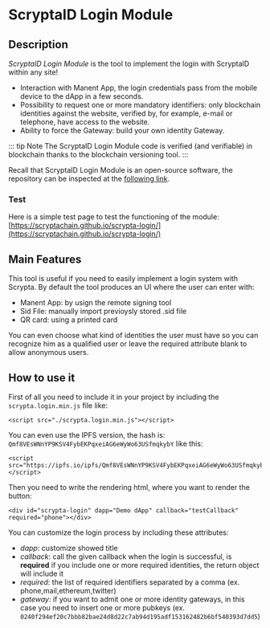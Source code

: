 # ScryptaID Login Module

## Description
*ScryptaID Login Module* is the tool to implement the login with ScryptaID within any site!

- Interaction with Manent App, the login credentials pass from the mobile device to the dApp in a few seconds.
- Possibility to request one or more mandatory identifiers: only blockchain identities against the website, verified by, for example, e-mail or telephone, have access to the website.
- Ability to force the Gateway: build your own identity Gateway.

::: tip Note
The ScryptaID Login Module code is verified (and verifiable) in blockchain thanks to the blockchain versioning tool.
:::

Recall that ScryptaID Login Module is an open-source software, the repository can be inspected at the [following link](https://github.com/scryptachain/scrypta-login).

### Test
Here is a simple test page to test the functioning of the module:
[https://scryptachain.github.io/scrypta-login/](https://scryptachain.github.io/scrypta-login/)

## Main Features

This tool is useful if you need to easily implement a login system with Scrypta. By default the tool produces an UI where the user can enter with:

- Manent App: by usign the remote signing tool
- Sid File: manually import previoysly stored .sid file
- QR card: using a printed card

You can even choose what kind of identities the user must have so you can recognize him as a qualified user or leave the required attribute blank to allow anonymous users.

## How to use it

First of all you need to include it in your project by including the `scrypta.login.min.js` file like:

```
<script src="./scrypta.login.min.js"></script>
```

You can even use the IPFS version, the hash is: `Qmf8VEsWNnYP9KSV4FybEKPqxeiAG6eWyWo63USfmqkybY` like this:

```
<script src="https://ipfs.io/ipfs/Qmf8VEsWNnYP9KSV4FybEKPqxeiAG6eWyWo63USfmqkybY"></script>
```

Then you need to write the rendering html, where you want to render the button:

```
<div id="scrypta-login" dapp="Demo dApp" callback="testCallback" required="phone"></div>
```

You can customize the login process by including these attributes:
- _dapp_: customize showed title
- _callback_: call the given callback when the login is successful, is **required** if you include one or more required identities, the return object will include it
- _required_: the list of required identifiers separated by a comma (ex. phone,mail,ethereum,twitter)
- _gateway_: if you want to admit one or more identity gateways, in this case you need to insert one or more pubkeys (ex. `0240f294ef20c7bbb82bae24d8d22c7ab94d195adf153162482b6bf540393d7dd5`)
